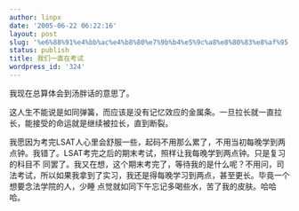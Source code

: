 ```yaml
---
author: linpx
date: '2005-06-22 06:22:16'
layout: post
slug: '%e6%88%91%e4%bb%ac%e4%b8%80%e7%9b%b4%e5%9c%a8%e8%80%83%e8%af%95'
status: publish
title: 我们一直在考试
wordpress_id: '324'
---
```


我现在总算体会到汤胖话的意思了。

这人生不能说是如同弹簧，而应该是没有记忆效应的金属条。一旦拉长就一直拉长，能接受的命运就是继续被拉长，直到断裂。

我愿因为考完LSAT人心里会舒服一些，起码不用那么累了，不用当初每晚学到两点钟。我错了。LSAT考完之后的期末考试，照样让我每晚学到两点钟。只是复习的科目不
同罢了。我又在想，这个期末考完了，等待我的是什么呢？不用问，司法考试，所以如果我拿到了实习，我还是得每晚学习到两点，甚至更长。毕竟一个想要念法学院的人，少睡
点觉就如同下午忘记多喝些水，苦了我的皮肤。哈哈哈。

